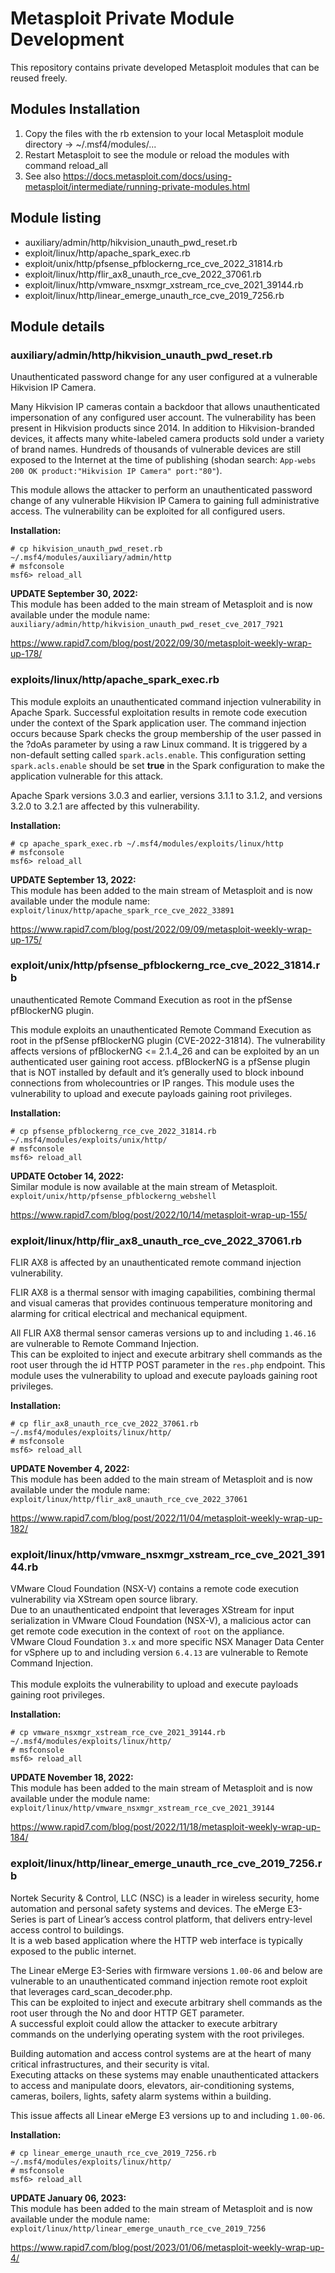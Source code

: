 # Metasploit Private Module Development
This repository contains private developed Metasploit modules that can be reused freely.

## Modules Installation
1. Copy the files with the rb extension to your local Metasploit module directory -> ~/.msf4/modules/...
2. Restart Metasploit to see the module or reload the modules with command reload_all
3. See also https://docs.metasploit.com/docs/using-metasploit/intermediate/running-private-modules.html

## Module listing
* auxiliary/admin/http/hikvision_unauth_pwd_reset.rb
* exploit/linux/http/apache_spark_exec.rb
* exploit/unix/http/pfsense_pfblockerng_rce_cve_2022_31814.rb
* exploit/linux/http/flir_ax8_unauth_rce_cve_2022_37061.rb
* exploit/linux/http/vmware_nsxmgr_xstream_rce_cve_2021_39144.rb
* exploit/linux/http/linear_emerge_unauth_rce_cve_2019_7256.rb

## Module details

### auxiliary/admin/http/hikvision_unauth_pwd_reset.rb
Unauthenticated password change for any user configured at a vulnerable Hikvision IP Camera.

Many Hikvision IP cameras contain a backdoor that allows unauthenticated impersonation of any configured user account. The vulnerability has been present in Hikvision products since 2014. In addition to Hikvision-branded devices, it affects many white-labeled camera products sold under a variety of brand names. Hundreds of thousands of vulnerable devices are still exposed to the Internet at the time of publishing (shodan search: `App-webs 200 OK product:"Hikvision IP Camera" port:"80"`). 

This module allows the attacker to perform an unauthenticated password change of any vulnerable Hikvision IP Camera to gaining full administrative access. The vulnerability can be exploited for all configured users.

**Installation:**
```
# cp hikvision_unauth_pwd_reset.rb ~/.msf4/modules/auxiliary/admin/http
# msfconsole
msf6> reload_all
```
**UPDATE September 30, 2022:**<br />
This module has been added to the main stream of Metasploit and is now available under the module name:
`auxiliary/admin/http/hikvision_unauth_pwd_reset_cve_2017_7921`

https://www.rapid7.com/blog/post/2022/09/30/metasploit-weekly-wrap-up-178/

### exploits/linux/http/apache_spark_exec.rb
This module exploits an unauthenticated command injection vulnerability in Apache Spark. Successful exploitation results in remote code execution under the context of the Spark application user. The command injection occurs because Spark checks the group membership of the user passed in the ?doAs parameter by using a raw Linux command. It is triggered by a non-default setting called `spark.acls.enable`. This configuration setting `spark.acls.enable` should be set **true** in the Spark configuration to make the application vulnerable for this attack. 

Apache Spark versions 3.0.3 and earlier, versions 3.1.1 to 3.1.2, and versions 3.2.0 to 3.2.1 are affected by this vulnerability.

**Installation:**
```
# cp apache_spark_exec.rb ~/.msf4/modules/exploits/linux/http
# msfconsole
msf6> reload_all
```
**UPDATE September 13, 2022:**<br />
This module has been added to the main stream of Metasploit and is now available under the module name:<br />
`exploit/linux/http/apache_spark_rce_cve_2022_33891`

https://www.rapid7.com/blog/post/2022/09/09/metasploit-weekly-wrap-up-175/

### exploit/unix/http/pfsense_pfblockerng_rce_cve_2022_31814.rb
unauthenticated Remote Command Execution as root in the pfSense pfBlockerNG plugin.

This module exploits an unauthenticated Remote Command Execution as root in the pfSense pfBlockerNG plugin (CVE-2022-31814). The vulnerability affects versions of pfBlockerNG <= 2.1.4_26 and can be exploited by an un authenticated user gaining root access.
pfBlockerNG is a pfSense plugin that is NOT installed by default and it’s generally used to block inbound connections from wholecountries or IP ranges. This module uses the vulnerability to upload and execute payloads gaining root privileges.

**Installation:**
```
# cp pfsense_pfblockerng_rce_cve_2022_31814.rb ~/.msf4/modules/exploits/unix/http/
# msfconsole
msf6> reload_all
```
**UPDATE October 14, 2022:**<br />
Similar module is now available at the main stream of Metasploit.<br />
`exploit/unix/http/pfsense_pfblockerng_webshell`

https://www.rapid7.com/blog/post/2022/10/14/metasploit-wrap-up-155/

### exploit/linux/http/flir_ax8_unauth_rce_cve_2022_37061.rb
FLIR AX8 is affected by an unauthenticated remote command injection vulnerability.

FLIR AX8 is a thermal sensor with imaging capabilities, combining thermal and visual cameras that provides continuous temperature monitoring and alarming for critical electrical and mechanical equipment.

All FLIR AX8 thermal sensor cameras versions up to and including `1.46.16` are vulnerable to Remote Command Injection.<br />
This can be exploited to inject and execute arbitrary shell commands as the root user through the id HTTP POST parameter in the `res.php` endpoint.
This module uses the vulnerability to upload and execute payloads gaining root privileges.

**Installation:**
```
# cp flir_ax8_unauth_rce_cve_2022_37061.rb ~/.msf4/modules/exploits/linux/http/
# msfconsole
msf6> reload_all
```
**UPDATE November 4, 2022:**<br />
This module has been added to the main stream of Metasploit and is now available under the module name:<br />
`exploit/linux/http/flir_ax8_unauth_rce_cve_2022_37061`

https://www.rapid7.com/blog/post/2022/11/04/metasploit-weekly-wrap-up-182/

### exploit/linux/http/vmware_nsxmgr_xstream_rce_cve_2021_39144.rb
VMware Cloud Foundation (NSX-V) contains a remote code execution vulnerability via XStream open source library.<br />
Due to an unauthenticated endpoint that leverages XStream for input serialization in VMware Cloud Foundation (NSX-V), a malicious actor can get remote code execution in the context of `root` on the appliance.<br />
VMware Cloud Foundation `3.x` and more specific NSX Manager Data Center for vSphere up to and including version `6.4.13` are vulnerable to Remote Command Injection.<br /><br />
This module exploits the vulnerability to upload and execute payloads gaining root privileges.

**Installation:**
```
# cp vmware_nsxmgr_xstream_rce_cve_2021_39144.rb ~/.msf4/modules/exploits/linux/http/
# msfconsole
msf6> reload_all
```
**UPDATE November 18, 2022:**<br />
This module has been added to the main stream of Metasploit and is now available under the module name:<br />
`exploit/linux/http/vmware_nsxmgr_xstream_rce_cve_2021_39144`

https://www.rapid7.com/blog/post/2022/11/18/metasploit-weekly-wrap-up-184/

### exploit/linux/http/linear_emerge_unauth_rce_cve_2019_7256.rb
Nortek Security & Control, LLC (NSC) is a leader in wireless security, home automation and personal safety systems and devices. The eMerge E3-Series is part of Linear’s access control platform, that delivers entry-level access control to buildings.<br />
It is a web based application where the HTTP web interface is typically exposed to the public internet.<br />

The Linear eMerge E3-Series with firmware versions `1.00-06` and below are vulnerable to an unauthenticated command injection remote root exploit that leverages card_scan_decoder.php.<br />
This can be exploited to inject and execute arbitrary shell commands as the root user through the No and door HTTP GET parameter.<br />
A successful exploit could allow the attacker to execute arbitrary commands on the underlying operating system with the root privileges.<br />

Building automation and access control systems are at the heart of many critical infrastructures, and their security is vital.<br />
Executing attacks on these systems may enable unauthenticated attackers to access and manipulate doors, elevators, air-conditioning systems, cameras, boilers, lights, safety alarm systems within a building.<br />

This issue affects all Linear eMerge E3 versions up to and including `1.00-06`.<br />

**Installation:**
```
# cp linear_emerge_unauth_rce_cve_2019_7256.rb ~/.msf4/modules/exploits/linux/http/
# msfconsole
msf6> reload_all
```
**UPDATE January 06, 2023:**<br />
This module has been added to the main stream of Metasploit and is now available under the module name:<br />
`exploit/linux/http/linear_emerge_unauth_rce_cve_2019_7256`

https://www.rapid7.com/blog/post/2023/01/06/metasploit-weekly-wrap-up-4/


